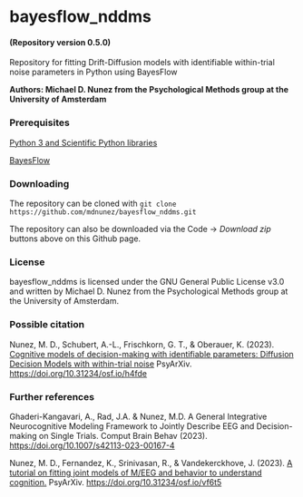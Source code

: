 # bayesflow_nddms
#### (Repository version 0.5.0)
Repository for fitting Drift-Diffusion models with identifiable within-trial noise parameters in Python using BayesFlow

**Authors: Michael D. Nunez from the Psychological Methods group at the University of Amsterdam**

### Prerequisites

[Python 3 and Scientific Python libraries](https://www.anaconda.com/products/individual)

[BayesFlow](https://github.com/stefanradev93/BayesFlow)

### Downloading

The repository can be cloned with `git clone https://github.com/mdnunez/bayesflow_nddms.git`

The repository can also be downloaded via the Code -> _Download zip_ buttons above on this Github page.

### License

bayesflow_nddms is licensed under the GNU General Public License v3.0 and written by Michael D. Nunez from the Psychological Methods group at the University of Amsterdam.

### Possible citation
Nunez, M. D., Schubert, A.-L., Frischkorn, G. T., & Oberauer, K. (2023). [Cognitive models of decision-making with identifiable parameters: Diffusion Decision Models with within-trial noise](https://psyarxiv.com/h4fde) PsyArXiv. https://doi.org/10.31234/osf.io/h4fde

### Further references
Ghaderi-Kangavari, A., Rad, J.A. & Nunez, M.D. A General Integrative Neurocognitive Modeling Framework to Jointly Describe EEG and Decision-making on Single Trials. Comput Brain Behav (2023). https://doi.org/10.1007/s42113-023-00167-4

Nunez, M. D., Fernandez, K., Srinivasan, R., & Vandekerckhove, J. (2023). [A tutorial on fitting joint models of M/EEG and behavior to understand cognition.](https://psyarxiv.com/vf6t5) PsyArXiv. https://doi.org/10.31234/osf.io/vf6t5
